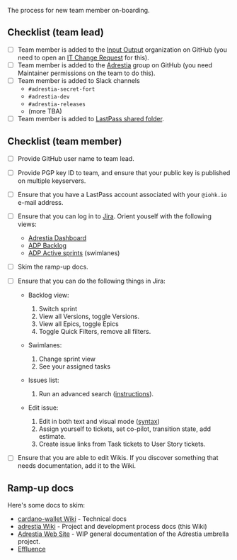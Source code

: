 The process for new team member on-boarding.

## Checklist (team lead)

- [ ] Team member is added to the [Input Output](https://github.com/orgs/input-output-hk/people) organization on GitHub (you need to open an [IT Change Request](https://input-output.atlassian.net/servicedesk/customer/portal/2/group/6) for this).
- [ ] Team member is added to the [Adrestia](https://github.com/orgs/input-output-hk/teams/adrestia) group on GitHub (you need Maintainer permissions on the team to do this).
- [ ] Team member is added to Slack channels
  - `#adrestia-secret-fort`
  - `#adrestia-dev`
  - `#adrestia-releases`
  - (more TBA)
- [ ] Team member is added to [LastPass shared folder](./Passwords).

## Checklist (team member)

- [ ] Provide GitHub user name to team lead.
- [ ] Provide PGP key ID to team, and ensure that your public key is
      published on multiple keyservers.
- [ ] Ensure that you have a LastPass account associated with your `@iohk.io` e-mail address.
- [ ] Ensure that you can log in to [Jira](https://jira.iohk.io/projects/ADP/issues/). Orient youself with the following views:
  - [Adrestia Dashboard](https://jira.iohk.io/secure/Dashboard.jspa?selectPageId=12600)
  - [ADP Backlog](https://jira.iohk.io/secure/RapidBoard.jspa?rapidView=191&projectKey=ADP&view=planning.nodetail&versions=visible&epics=visible&issueLimit=100)
  - [ADP Active sprints](https://jira.iohk.io/secure/RapidBoard.jspa?rapidView=191&projectKey=ADP) (swimlanes)
- [ ] Skim the ramp-up docs.
- [ ] Ensure that you can do the following things in Jira:

  - Backlog view:
    1. Switch sprint
    2. View all Versions, toggle Versions.
    3. View all Epics, toggle Epics
    4. Toggle Quick Filters, remove all filters.

  - Swimlanes:
    1. Change sprint view
    2. See your assigned tasks

  - Issues list:
    1. Run an advanced search ([instructions](https://docs.atlassian.com/jira/jsw-docs-0815/Advanced+searching)).

  - Edit issue:
    1. Edit in both text and visual mode ([syntax](https://jira.atlassian.com/secure/WikiRendererHelpAction.jspa?section=all))
    2. Assign yourself to tickets, set co-pilot, transition state, add estimate.
    3. Create issue links from Task tickets to User Story tickets.

- [ ] Ensure that you are able to edit Wikis. If you discover
  something that needs documentation, add it to the Wiki.

## Ramp-up docs

Here's some docs to skim:

- [cardano-wallet Wiki](https://github.com/input-output-hk/cardano-wallet/wiki) - Technical docs
- [adrestia Wiki](https://github.com/input-output-hk/adrestia/wiki) - Project and development process docs (this Wiki)
- [Adrestia Web Site](https://input-output-hk.github.io/adrestia/) - WIP general documentation of the Adrestia umbrella project.
- [Effluence](https://input-output.atlassian.net/wiki/spaces/AD/overview)
